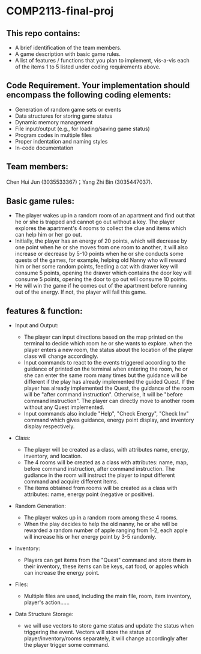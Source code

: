 # COMP2113-final-proj
## This repo contains:
- A brief identification of the team members.
- A game description with basic game rules.
- A list of features / functions that you plan to implement, vis-a-vis each of the items 1 to 5 listed under coding requirements above.
## Code Requirement. Your implementation should encompass the following coding elements:
- Generation of random game sets or events
- Data structures for storing game status
- Dynamic memory management
- File input/output (e.g., for loading/saving game status)
- Program codes in multiple files
- Proper indentation and naming styles
- In-code documentation
## Team members: 
Chen Hui Jun (3035533367)；Yang Zhi Bin (3035447037).
## Basic game rules: 
- The player wakes up in a random room of an apartment and find out that he or she is trapped and cannot go out without a key. The player explores the apartment's 4 rooms to collect the clue and items which can help him or her go out. 
- Initially, the player has an energy of 20 points, which will decrease by one point when he or she moves from one room to another, it will also increase or decrease by 5-10 points when he or she conducts some quests of the games, for example, helping old Nanny who will reward him or her some random points, feeding a cat with drawer key will consume 5 points, opening the drawer which contains the door key will consume 5 points, opening the door to go out will consume 10 points. 
- He will win the game if he comes out of the apartment before running out of the energy. If not, the player will fail this game. 
## features & function: 
- Input and Output: 
  - The player can input directions based on the map printed on the terminal to decide which room he or she wants to explore. when the player enters a new room, the status about the location of the player class will change accordingly.
  - Input commands to react to the events triggered according to the guidance of printed on the terminal when entering the room, he or she can enter the same room many times but the guidance will be different if the play has already implemented the guided Quest. If the player has already implemented the Quest, the guidance of the room will be "after command instruction". Otherwise, it will be "before command instruction". The player can directly move to another room without any Quest implemented.
  - Input commands also include "Help", "Check Energy", "Check Inv" command which gives guidance, energy point display, and inventory display respectively.

- Class: 
  - The player will be created as a class, with attributes name, energy, inventory, and location. 
  - The 4 rooms will be created as a class with attributes: name, map, before command instruction, after command instruction. The gudiance in the room will instruct the player to input different command and acquire different items.
  - The items obtained from rooms will be created as a class with attributes: name, energy point (negative or positive).

- Random Generation:
  - The player wakes up in a random room among these 4 rooms.
  - When the play decides to help the old nanny, he or she will be rewarded a random number of apple ranging from 1-2, each apple will increase his or her energy point by 3-5 randomly. 

- Inventory: 
  - Players can get items from the "Quest" command and store them in their inventory, these items can be keys, cat food, or apples which can increase the energy point.

- Files:
  - Multiple files are used, including the main file, room, item inventory, player's action......

- Data Structure Storage:
  - we will use vectors to store game status and update the status when triggering the event. Vectors will store the status of player/inventory/rooms separately, it will change accordingly after the player trigger some command.
